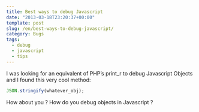 ```yaml
---
title: Best ways to debug Javascript
date: "2013-03-18T23:20:37+00:00"
template: post
slug: /en/best-ways-to-debug-javascript/
category: Bugs
tags:
  - debug
  - javascript
  - tips
---
```

I was looking for an equivalent of PHP&rsquo;s print_r to debug Javascript Objects and I found this very cool method:
```javascript
JSON.stringify(whatever_obj);
```

How about you ? How do you debug objects in Javascript ?
